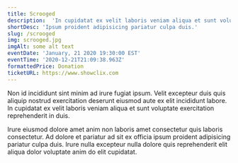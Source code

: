```yaml
---
title: Scrooged
description:  'In cupidatat ex velit laboris veniam aliqua et sunt voluptate exercitation reprehenderit in duis. Non id incididunt sint minim ad irure fugiat ipsum. Velit excepteur duis quis aliquip nostrud exercitation deserunt eiusmod aute ex elit incididunt labore.'
shortDesc: 'Ipsum proident adipisicing pariatur culpa duis.'
slug: /scrooged
img: scrooged.jpg
imgAlt: some alt text
eventDate: 'January, 21 2020 19:30:00 EST'
eventTime: '2020-12-21T21:09:38.963Z'
formattedPrice: Donation
ticketURL: https://www.showclix.com
---
```



Non id incididunt sint minim ad irure fugiat ipsum. Velit excepteur duis quis aliquip nostrud exercitation deserunt eiusmod aute ex elit incididunt labore. In cupidatat ex velit laboris veniam aliqua et sunt voluptate exercitation reprehenderit in duis.

Irure eiusmod dolore amet anim non laboris amet consectetur quis laboris consectetur. Ad dolore et pariatur ad sit ex officia ipsum proident adipisicing pariatur culpa duis. Irure nulla excepteur nulla dolore quis reprehenderit elit aliqua dolor voluptate anim do elit cupidatat.
